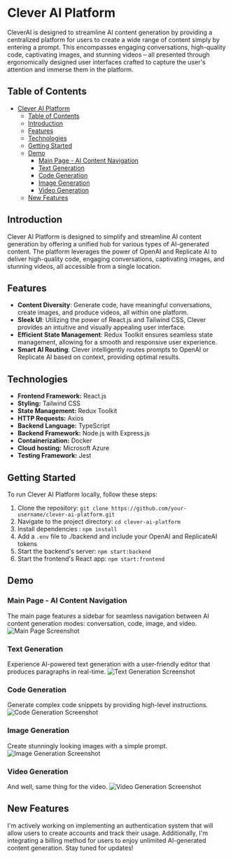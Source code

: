 # Clever AI Platform

CleverAI is designed to streamline AI content generation by providing a centralized platform for users to create a wide range of content simply by entering a prompt. This encompasses engaging conversations, high-quality code, captivating images, and stunning videos – all presented through ergonomically designed user interfaces crafted to capture the user's attention and immerse them in the platform.

## Table of Contents

- [Clever AI Platform](#clever-ai-platform)
  - [Table of Contents](#table-of-contents)
  - [Introduction](#introduction)
  - [Features](#features)
  - [Technologies](#technologies)
  - [Getting Started](#getting-started)
  - [Demo](#demo)
    - [Main Page - AI Content Navigation](#main-page---ai-content-navigation)
    - [Text Generation](#text-generation)
    - [Code Generation](#code-generation)
    - [Image Generation](#image-generation)
    - [Video Generation](#video-generation)
  - [New Features](#new-features)

## Introduction

Clever AI Platform is designed to simplify and streamline AI content generation by offering a unified hub for various types of AI-generated content. The platform leverages the power of OpenAI and Replicate AI to deliver high-quality code, engaging conversations, captivating images, and stunning videos, all accessible from a single location.

## Features

- **Content Diversity**: Generate code, have meaningful conversations, create images, and produce videos, all within one platform.
- **Sleek UI**: Utilizing the power of React.js and Tailwind CSS, Clever provides an intuitive and visually appealing user interface.
- **Efficient State Management**: Redux Toolkit ensures seamless state management, allowing for a smooth and responsive user experience.
- **Smart AI Routing**: Clever intelligently routes prompts to OpenAI or Replicate AI based on context, providing optimal results.

## Technologies

- **Frontend Framework:** React.js
- **Styling:** Tailwind CSS
- **State Management:** Redux Toolkit
- **HTTP Requests:** Axios
- **Backend Language:** TypeScript
- **Backend Framework:** Node.js with Express.js
- **Containerization:** Docker
- **Cloud hosting:** Microsoft Azure
- **Testing Framework:** Jest

## Getting Started

To run Clever AI Platform locally, follow these steps:

1. Clone the repository: `git clone https://github.com/your-username/clever-ai-platform.git`
2. Navigate to the project directory: `cd clever-ai-platform`
3. Install dependencies : `npm install`
4. Add a `.env` file to ./backend and include your OpenAI and ReplicateAI tokens
5. Start the backend's server: `npm start:backend`
6. Start the frontend's React app: `npm start:frontend`

## Demo

### Main Page - AI Content Navigation

The main page features a sidebar for seamless navigation between AI content generation modes: conversation, code, image, and video.
![Main Page Screenshot](https://drive.google.com/uc?id=1dWJ1g9giWYxBni9kRvOtixou7hLD_KdT&export=download)

### Text Generation

Experience AI-powered text generation with a user-friendly editor that produces paragraphs in real-time.
![Text Generation Screenshot](https://drive.google.com/uc?id=12H9hJfvL4D_3KFYKoAHdy-FIyUg5cZdz&export=download)

### Code Generation

Generate complex code snippets by providing high-level instructions.
![Code Generation Screenshot](https://drive.google.com/uc?id=1xmeoOkQbpsaqq3VTWHWdW-uQFYR7hN2G&export=download)

### Image Generation

Create stunningly looking images with a simple prompt.
![Image Generation Screenshot](https://drive.google.com/uc?id=173WWlb3F2oqitySK1DutI2wSFTQ--YQo&export=download)

### Video Generation

And well, same thing for the video.
![Video Generation Screenshot](https://drive.google.com/uc?id=1zD54iDdfd4HI2ucU1HJ2htpcP0Q36I8_&export=download)

## New Features

I'm actively working on implementing an authentication system that will allow users to create accounts and track their usage. Additionally, I'm integrating a billing method for users to enjoy unlimited AI-generated content generation. Stay tuned for updates!
